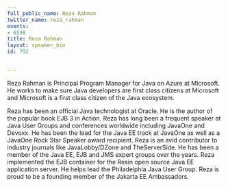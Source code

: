 ---
full_public_name: Reza Rahman
twitter_name: reza_rahman
events:
- 6598
title: Reza Rahman
layout: speaker_bio
id: 792

---
Reza Rahman is Principal Program Manager for Java on Azure at Microsoft. He works to make sure Java developers are first class citizens at Microsoft and Microsoft is a first class citizen of the Java ecosystem. 

Reza has been an official Java technologist at Oracle. He is the author of the popular book EJB 3 in Action. Reza has long been a frequent speaker at Java User Groups and conferences worldwide including JavaOne and Devoxx. He has been the lead for the Java EE track at JavaOne as well as a JavaOne Rock Star Speaker award recipient. Reza is an avid contributor to industry journals like JavaLobby/DZone and TheServerSide. He has been a member of the Java EE, EJB and JMS expert groups over the years. Reza implemented the EJB container for the Resin open source Java EE application server. He helps lead the Philadelphia Java User Group. Reza is proud to be a founding member of the Jakarta EE Ambassadors.